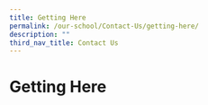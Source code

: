 ```yaml
---
title: Getting Here
permalink: /our-school/Contact-Us/getting-here/
description: ""
third_nav_title: Contact Us
---
```

# Getting Here
